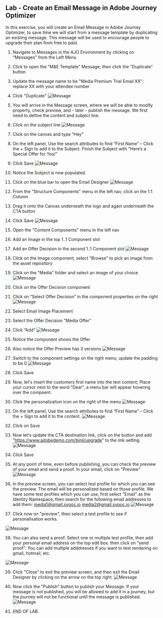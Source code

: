 ## Lab - Create an Email Message in Adobe Journey Optimizer

In this exercise, you will create an Email Message in Adobe Journey Optimizer, to save time we will start from a message template by duplicating an existing message.  This message will be used to encourage people to upgrade their plan from free to paid. 

1.  Navigate to Messages in the AJO Environment by clicking on “Messages” from the Left Menu
2.  Click to open the "M&E Template" Message; then click the "Duplicate" button
3.  Update the message name to be "Media Premium Trial Email XX"; replace XX with your attendee number
4.  Click "Duplicate"
![Message](https://github.com/adobe-dss-aep/ajo-handson-labs/blob/main/ME/0.%20Images/Message_2.png)

5. You will arrive in the Message screen, where we will be able to modify property, check preview, and - later - publish the message. We first need to define the content and subject line. 

6.  Click on the subject line
![Message](https://github.com/adobe-dss-aep/ajo-handson-labs/blob/main/ME/0.%20Images/Message_4.png)

7.  Click on the canvas and type “Hey”
8.  On the left panel, Use the search attributes to find “First Name” – Click the + Sign to add it to the Subject.  Finish the Subject with “Here’s a Special Offer for You!”
9.  Click Save
![Message](https://github.com/adobe-dss-aep/ajo-handson-labs/blob/main/ME/0.%20Images/Message_5.png)

10.  Notice the Subject is now populated.
11.  Click on the blue bar to open the Email Designer
![Message](https://github.com/adobe-dss-aep/ajo-handson-labs/blob/main/ME/0.%20Images/Message_6.png)

12.  From the "Structure Components" menu in the left nav, click on the 1:1 Column
13.  Drag it onto the Canvas underneath the logo and again underneath the CTA button
14.  Click Save
![Message](https://github.com/adobe-dss-aep/ajo-handson-labs/blob/main/ME/0.%20Images/Message_8.png)

15.  Open the "Content Components" menu in the left nav
16.  Add an Image in the top 1..1 Component slot
17.  Add an Offer Decision in the second 1..1 Component slot
![Message](https://github.com/adobe-dss-aep/ajo-handson-labs/blob/main/ME/0.%20Images/Message_9.png)

18.  Click on the Image component, select "Browse" to pick an image from the asset repository
19.  Click on the "Media" folder and select an image of your choice
![Message](https://github.com/adobe-dss-aep/ajo-handson-labs/blob/main/ME/0.%20Images/Message_10.png)

20.  Click on the Offer Decision component
21.  Click on “Select Offer Decision” in the component properties on the right
![Message](https://github.com/adobe-dss-aep/ajo-handson-labs/blob/main/ME/0.%20Images/Message_11.png)

22.  Select Email Image Placement
23.  Select the Offer Decision "Media Offer"
24.  Click “Add”
![Message](https://github.com/adobe-dss-aep/ajo-handson-labs/blob/main/ME/0.%20Images/Message_12.png)

25.  Notice the component shows the Offer
26.  Also notice the Offer Preview has 3 versions
![Message](https://github.com/adobe-dss-aep/ajo-handson-labs/blob/main/ME/0.%20Images/Message_13.png)

27.  Switch to the component settings on the right menu; update the padding to be 0
![Message](https://github.com/adobe-dss-aep/ajo-handson-labs/blob/main/ME/0.%20Images/Message_14.png)

28.  Click Save

29.  Now, let's insert the customers first name into the text content; Place your cursor next to the word "Dear", a menu bar will appear hovering over the compoent.
30.  Click the personalization icon on the right of the menu
![Message](https://github.com/adobe-dss-aep/ajo-handson-labs/blob/main/ME/0.%20Images/Message_15.png)

31.  On the left panel, Use the search attributes to find “First Name” – Click the + Sign to add it to the content. 
![Message](https://github.com/adobe-dss-aep/ajo-handson-labs/blob/main/ME/0.%20Images/Message_16.png)

32.  Click on Save

33.  Now let's update the CTA destination link, click on the button and add "https://www.adobedemo.com/binji/upgrade" to the link setting
![Message](https://github.com/adobe-dss-aep/ajo-handson-labs/blob/main/ME/0.%20Images/Message_17.png)

34.  Click Save

35. At any point of time, even before publishing, you can check the preview of your email and send a proof. 
In your email, click on "Preview"
![Message](https://github.com/adobe-dss-aep/ajo-handson-labs/blob/main/ME/0.%20Images/emailPreview_1.png)

36. In the preview screen, you can select test profile for which you can see the preview. The email will be personalized based on those profile. 
We have some test profiles which you can use, first select "Email" as the Identity Namespace, then search for the following email addresses to add them: 
media1@gmail.svpoc.io
media2@gmail.svpoc.io
![Message](https://github.com/adobe-dss-aep/ajo-handson-labs/blob/main/ME/0.%20Images/emailPreview_2.png)

37. Click now on "preview", then select a test profile to see if personalisation works. 

![Message](https://github.com/adobe-dss-aep/ajo-handson-labs/blob/main/ME/0.%20Images/emailPreview_3.png)

38. You can also send a proof. Select one or multiple test profile, then add your personal email address on the top edit box. then click on "send proof". You can add multiple adddresses if you want to test rendering on gmail, hotmail, etc.

![Message](https://github.com/adobe-dss-aep/ajo-handson-labs/blob/main/ME/0.%20Images/emailPreview_5.png)

39.  Click "Close" to exit the preview screen, and then exit the Email Designer by clicking on the arrow on the top right. 
![Message](https://github.com/adobe-dss-aep/ajo-handson-labs/blob/main/ME/0.%20Images/emailPreview_4.png)

40.  Now click the "Publish" button to publish your Message.  If your message is not published, you will be allowed to add it in a journey, but the journey will not be functional until the message is published.  
![Message](https://github.com/adobe-dss-aep/ajo-handson-labs/blob/main/ME/0.%20Images/Message_18.png)

41.  END OF LAB.
